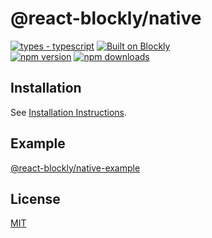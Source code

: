 # @react-blockly/native

[![types - typescript](https://img.shields.io/npm/types/badge-maker)](https://www.typescriptlang.org)
[![Built on Blockly](https://tinyurl.com/built-on-blockly)](https://github.com/google/blockly)
<br/>
[![npm version](https://img.shields.io/npm/v/@react-blockly/native.svg)](https://www.npmjs.com/package/@react-blockly/native)
[![npm downloads](https://img.shields.io/npm/dm/@react-blockly/native.svg?style=flat)](https://www.npmjs.com/package/@react-blockly/native)

## Installation

See [Installation Instructions](https://github.com/SerSerch/react-blockly/blob/main/docs/native.md).

## Example

[@react-blockly/native-example](https://github.com/SerSerch/react-blockly/blob/main/packages/native-example)

## License

[MIT](LICENSE)
